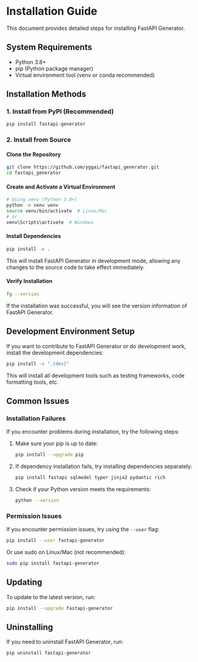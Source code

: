 # Installation Guide

This document provides detailed steps for installing FastAPI Generator.

## System Requirements

- Python 3.8+
- pip (Python package manager)
- Virtual environment tool (venv or conda recommended)

## Installation Methods

### 1. Install from PyPI (Recommended)

```bash
pip install fastapi-generator
```

### 2. Install from Source

#### Clone the Repository

```bash
git clone https://github.com/yggai/fastapi_generator.git
cd fastapi_generator
```

#### Create and Activate a Virtual Environment

```bash
# Using venv (Python 3.8+)
python -m venv venv
source venv/bin/activate  # Linux/Mac
# or
venv\Scripts\activate  # Windows
```

#### Install Dependencies

```bash
pip install -e .
```

This will install FastAPI Generator in development mode, allowing any changes to the source code to take effect immediately.

#### Verify Installation

```bash
fg --version
```

If the installation was successful, you will see the version information of FastAPI Generator.

## Development Environment Setup

If you want to contribute to FastAPI Generator or do development work, install the development dependencies:

```bash
pip install -e ".[dev]"
```

This will install all development tools such as testing frameworks, code formatting tools, etc.

## Common Issues

### Installation Failures

If you encounter problems during installation, try the following steps:

1. Make sure your pip is up to date:
   ```bash
   pip install --upgrade pip
   ```

2. If dependency installation fails, try installing dependencies separately:
   ```bash
   pip install fastapi sqlmodel typer jinja2 pydantic rich
   ```

3. Check if your Python version meets the requirements:
   ```bash
   python --version
   ```

### Permission Issues

If you encounter permission issues, try using the `--user` flag:

```bash
pip install --user fastapi-generator
```

Or use sudo on Linux/Mac (not recommended):

```bash
sudo pip install fastapi-generator
```

## Updating

To update to the latest version, run:

```bash
pip install --upgrade fastapi-generator
```

## Uninstalling

If you need to uninstall FastAPI Generator, run:

```bash
pip uninstall fastapi-generator
``` 